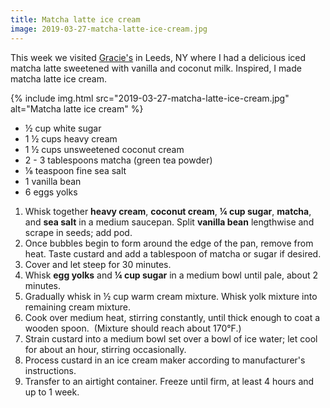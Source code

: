 ```yaml
---
title: Matcha latte ice cream
image: 2019-03-27-matcha-latte-ice-cream.jpg
---
```


This week we visited [Gracie's](https://www.graciestruckny.com/) in Leeds, NY where I had a delicious iced matcha latte sweetened with vanilla and coconut milk. Inspired, I made matcha latte ice cream.

<div class="photos">
{% include img.html src="2019-03-27-matcha-latte-ice-cream.jpg" alt="Matcha latte ice cream" %}
</div>

- ½ cup white sugar
- 1 ½ cups heavy cream
- 1 ½ cups unsweetened coconut cream
- 2 - 3 tablespoons matcha (green tea powder)
- ⅛ teaspoon fine sea salt
- 1 vanilla bean
- 6 eggs yolks

1. Whisk together **heavy cream**, **coconut cream**, **¼ cup sugar**, **matcha**, and **sea salt** in a medium saucepan. Split **vanilla bean** lengthwise and scrape in seeds; add pod.
2. Once bubbles begin to form around the edge of the pan, remove from heat. Taste custard and add a tablespoon of matcha or sugar if desired.
3. Cover and let steep for 30 minutes.
4. Whisk **egg yolks** and **¼ cup sugar** in a medium bowl until pale, about 2 minutes.
5. Gradually whisk in ½ cup warm cream mixture. Whisk yolk mixture into remaining cream mixture.
6. Cook over medium heat, stirring constantly, until thick enough to coat a wooden spoon.  (Mixture should reach about 170°F.)
7. Strain custard into a medium bowl set over a bowl of ice water; let cool for about an hour, stirring occasionally.
8. Process custard in an ice cream maker according to manufacturer's instructions.
9. Transfer to an airtight container. Freeze until firm, at least 4 hours and up to 1 week.
